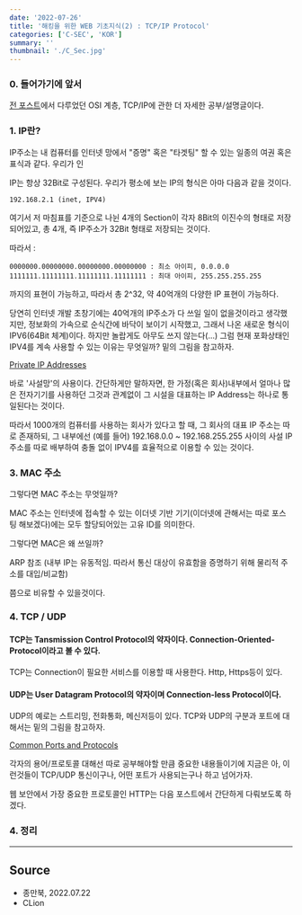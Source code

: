 ```yaml
---
date: '2022-07-26'
title: '해킹을 위한 WEB 기초지식(2) : TCP/IP Protocol'
categories: ['C-SEC', 'KOR']
summary: ''
thumbnail: './C_Sec.jpg'
---
```


### 0. 들어가기에 앞서

[전 포스트](<https://hosahn.github.io/22-726>)에서 다루었던 OSI 계층, TCP/IP에 관한 더 자세한 공부/설명글이다.


### 1. IP란?


IP주소는 내 컴퓨터를 인터넷 망에서 "증명" 혹은 "타겟팅" 할 수 있는 일종의 여권 혹은 표식과 같다. 우리가 인


IP는 항상 32Bit로 구성된다. 우리가 평소에 보는 IP의 형식은 아마 다음과 같을 것이다.

```
192.168.2.1 (inet, IPV4)
```
여기서 저 마침표를 기준으로 나뉜 4개의 Section이 각자 8Bit의 이진수의 형태로 저장되어있고, 총 4개, 즉 IP주소가 32Bit 형태로 저장되는 것이다.


따라서 :
```
0000000.00000000.00000000.00000000 : 최소 아이피, 0.0.0.0
1111111.11111111.11111111.11111111 : 최대 아이피, 255.255.255.255
```
까지의 표현이 가능하고, 따라서 총 2^32, 약 40억개의 다양한 IP 표현이 가능하다. 


당연히 인터넷 개발 초창기에는 40억개의 IP주소가 다 쓰일 일이 없을것이라고 생각했지만, 정보화의 가속으로 순식간에 바닥이 보이기 시작했고, 그래서 나온 새로운 형식이 IPV6(64Bit 체계)이다. 하지만 놀랍게도 아무도 쓰지 않는다(...) 그럼 현재 포화상태인 IPV4를 계속 사용할 수 있는 이유는 무엇일까? 밑의 그림을 참고하자.

[Private IP Addresses](<https://www.google.com/url?sa=i&url=https%3A%2F%2Fwww.pinterest.com%2Fpin%2F589267932474734110%2F&psig=AOvVaw28y2RRIcpWVSOiJk_bfwHS&ust=1663790291785000&source=images&cd=vfe&ved=0CAwQjRxqFwoTCKiayIKUpPoCFQAAAAAdAAAAABAI>)


바로 '사설망'의 사용이다. 간단하게만 말하자면, 한 가정(혹은 회사)내부에서 얼마나 많은 전자기기를 사용하던 그것과 관계없이 그 시설을 대표하는 IP Address는 하나로 통일된다는 것이다.


따라서 1000개의 컴퓨터를 사용하는 회사가 있다고 할 때, 그 회사의 대표 IP 주소는 따로 존재하되, 그 내부에선 (예를 들어) 192.168.0.0 ~ 192.168.255.255 사이의 사설 IP 주소를 따로 배부하여 충돌 없이 IPV4를 효율적으로 이용할 수 있는 것이다.


### 3. MAC 주소


그렇다면 MAC 주소는 무엇일까?


MAC 주소는 인터넷에 접속할 수 있는 이더넷 기반 기기(이더넷에 관해서는 따로 포스팅 해보겠다)에는 모두 할당되어있는 고유 ID를 의미한다.


그렇다면 MAC은 왜 쓰일까? 

ARP 참조 (내부 IP는 유동적임. 따라서 통신 대상이 유효함을 증명하기 위해 물리적 주소를 대입/비교함)


쯤으로 비유할 수 있을것이다.


### 4. TCP / UDP

#### TCP는 Tansmission Control Protocol의 약자이다. Connection-Oriented-Protocol이라고 볼 수 있다.


TCP는 Connection이 필요한 서비스를 이용할 때 사용한다. Http, Https등이 있다.


#### UDP는 User Datagram Protocol의 약자이며 Connection-less Protocol이다.


UDP의 예로는 스트리밍, 전화통화, 메신저등이 있다. TCP와 UDP의 구분과 포트에 대해서는 밑의 그림을 참고하자.


[Common Ports and Protocols](<https://www.google.com/url?sa=i&url=https%3A%2F%2Fipwithease.com%2Fcommon-tcp-ip-well-known-port-numbers%2F&psig=AOvVaw1nY6GYuYM53q5LcxFuNhm2&ust=1663792124269000&source=images&cd=vfe&ved=0CAwQjRxqFwoTCNivoeiapPoCFQAAAAAdAAAAABAS>)


각자의 용어/프로토콜 대해선 따로 공부해야할 만큼 중요한 내용들이기에 지금은 아, 이런것들이 TCP/UDP 통신이구나, 어떤 포트가 사용되는구나 하고 넘어가자.


웹 보안에서 가장 중요한 프로토콜인 HTTP는 다음 포스트에서 간단하게 다뤄보도록 하겠다.

### 4. 정리

---

## Source

- 종만북, 2022.07.22
- CLion